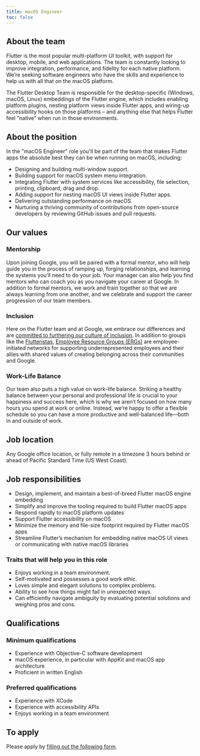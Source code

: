 ```yaml
---
title: macOS Engineer
toc: false
---
```


## About the team

Flutter is the most popular multi-platform UI toolkit, with support
for desktop, mobile, and web applications. The team is constantly
looking to improve integration, performance, and fidelity for each
native platform. We’re seeking software engineers who have the skills
and experience to help us with all that on the macOS platform.

The Flutter Desktop Team is responsible for the desktop-specific
(Windows, macOS, Linux) embeddings of the Flutter engine, which
includes enabling platform plugins, nesting platform views inside
Flutter apps, and wiring-up accessibility hooks on those platforms –
and anything else that helps Flutter feel “native” when run in those
environments.

## About the position

In the "macOS Engineer" role you'll be part of the team that makes
Flutter apps the absolute best they can be when running on macOS, including:

*   Designing and building multi-window support.
*   Building support for macOS system menu integration.
*   Integrating Flutter with system services like accessibility,
    file selection, printing, clipboard, drag and drop.
*   Adding support for nesting macOS UI views inside Flutter apps.
*   Delivering outstanding performance on macOS.
*   Nurturing a thriving community of contributions from open-source
    developers by reviewing GitHub issues and pull requests.

## Our values

### Mentorship

Upon joining Google, you will be paired with a formal mentor,
who will help guide you in the process of ramping up, forging relationships,
and learning the systems you’ll need to do your job. Your manager can also
help you find mentors who can coach you as you navigate your career at Google.
In addition to formal mentors, we work and train together so that we are
always learning from one another, and we celebrate and support the career progression
of our team members.

### Inclusion

Here on the Flutter team and at Google,
we embrace our differences and are
[committed to furthering our culture of inclusion](https://flutter.dev/culture).
In addition to groups like the [Flutteristas](https://flutteristas.org/),
[Employee Resource Groups (ERGs)](https://diversity.google/commitments/)
are employee-initiated networks for supporting underrepresented employees
and their allies with shared values of creating belonging across their communities and Google.

### Work-Life Balance

Our team also puts a high value on work-life balance.
Striking a healthy balance between your personal and professional life
is crucial to your happiness and success here, which is why we aren’t
focused on how many hours you spend at work or online. Instead,
we’re happy to offer a flexible schedule so you can have a more productive
and well-balanced life&mdash;both in and outside of work.

## Job location

Any Google office location, or fully remote in a timezone 3 hours
behind or ahead of Pacific Standard Time (US West Coast).

## Job responsibilities

*   Design, implement, and maintain a best-of-breed Flutter macOS engine embedding
*   Simplify and improve the tooling required to build Flutter macOS apps
*   Respond rapidly to macOS platform updates
*   Support Flutter accessibility on macOS
*   Minimize the memory and file-size footprint required by Flutter macOS apps
*   Streamline Flutter’s mechanism for embedding native macOS  UI views
    or communicating with native macOS libraries

### Traits that will help you in this role

*   Enjoys working in a team environment.
*   Self-motivated and possesses a good work ethic.
*   Loves simple and elegant solutions to complex problems.
*   Ability to see how things might fail in unexpected ways.
*   Can efficiently navigate ambiguity by evaluating potential
    solutions and weighing pros and cons.

## Qualifications

### Minimum qualifications

*   Experience with Objective-C software development
*   macOS experience, in particular with AppKit and macOS app architecture
*   Proficient in written English

### Preferred qualifications

*   Experience with XCode
*   Experience with accessibility APIs
*   Enjoys working in a team environment

## To apply

Please apply by [filling out the following form](https://flutter.dev/go/job).

